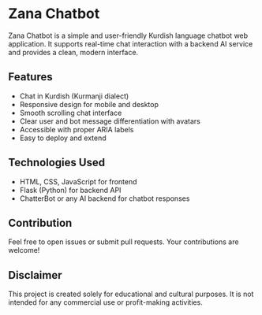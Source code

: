 # Zana Chatbot

Zana Chatbot is a simple and user-friendly Kurdish language chatbot web application. It supports real-time chat interaction with a backend AI service and provides a clean, modern interface.

## Features

- Chat in Kurdish (Kurmanji dialect)
- Responsive design for mobile and desktop
- Smooth scrolling chat interface
- Clear user and bot message differentiation with avatars
- Accessible with proper ARIA labels
- Easy to deploy and extend

## Technologies Used

- HTML, CSS, JavaScript for frontend
- Flask (Python) for backend API
- ChatterBot or any AI backend for chatbot responses

## Contribution
Feel free to open issues or submit pull requests. Your contributions are welcome!
## Disclaimer
This project is created solely for educational and cultural purposes.
It is not intended for any commercial use or profit-making activities.
